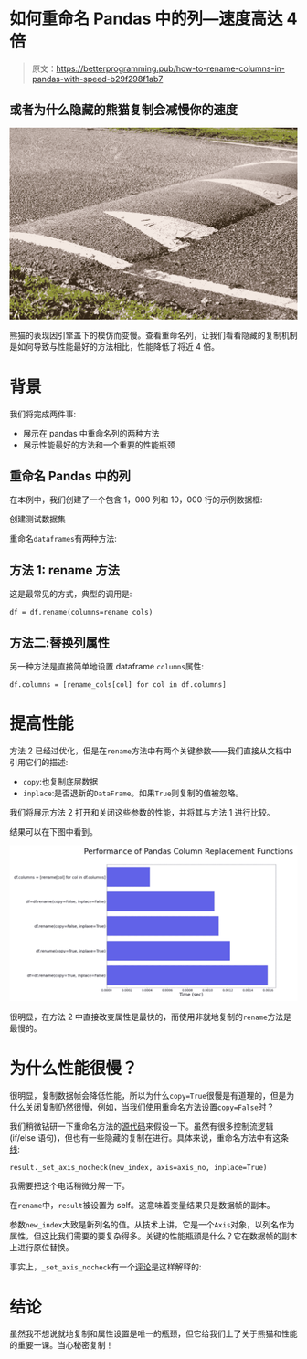 # 如何重命名 Pandas 中的列—速度高达 4 倍

> 原文：<https://betterprogramming.pub/how-to-rename-columns-in-pandas-with-speed-b29f298f1ab7>

## 或者为什么隐藏的熊猫复制会减慢你的速度

![](img/4c05597f4db9a8457c569f0de25f5a14.png)

熊猫的表现因引擎盖下的模仿而变慢。查看重命名列，让我们看看隐藏的复制机制是如何导致与性能最好的方法相比，性能降低了将近 4 倍。

# 背景

我们将完成两件事:

*   展示在 pandas 中重命名列的两种方法
*   展示性能最好的方法和一个重要的性能瓶颈

## 重命名 Pandas 中的列

在本例中，我们创建了一个包含 1，000 列和 10，000 行的示例数据框:

创建测试数据集

重命名`dataframes`有两种方法:

## **方法 1: __rename__ 方法**

这是最常见的方式，典型的调用是:

```
df = df.rename(columns=rename_cols)
```

## **方法二:替换列属性**

另一种方法是直接简单地设置 dataframe `columns`属性:

```
df.columns = [rename_cols[col] for col in df.columns]
```

# 提高性能

方法 2 已经过优化，但是在`rename`方法中有两个关键参数——我们直接从文档中引用它们的描述:

*   `copy`:也复制底层数据
*   `inplace`:是否退新的`DataFrame`。如果`True`则复制的值被忽略。

我们将展示方法 2 打开和关闭这些参数的性能，并将其与方法 1 进行比较。

结果可以在下图中看到。

![](img/976170797cec9a3491ec9e970e443ab3.png)

很明显，在方法 2 中直接改变属性是最快的，而使用非就地复制的`rename`方法是最慢的。

# 为什么性能很慢？

很明显，复制数据帧会降低性能，所以为什么`copy=True`很慢是有道理的，但是为什么关闭复制仍然很慢，例如，当我们使用重命名方法设置`copy=False`时？

我们稍微钻研一下重命名方法的[源代码](https://github.com/pandas-dev/pandas/blob/4bfe3d07b4858144c219b9346329027024102ab6/pandas/core/generic.py#L985)来假设一下。虽然有很多控制流逻辑(if/else 语句)，但也有一些隐藏的复制在进行。具体来说，重命名方法中有这条[线](https://github.com/pandas-dev/pandas/blob/4bfe3d07b4858144c219b9346329027024102ab6/pandas/core/generic.py#L1156):

```
result._set_axis_nocheck(new_index, axis=axis_no, inplace=True)
```

我需要把这个电话稍微分解一下。

在`rename`中，`result`被设置为 self。这意味着变量结果只是数据帧的副本。

参数`new_index`大致是新列名的值。从技术上讲，它是一个`Axis`对象，以列名作为属性，但这比我们需要的要复杂得多。关键的性能瓶颈是什么？它在数据帧的副本上进行原位替换。

事实上，`_set_axis_nocheck`有一个[评论](https://github.com/pandas-dev/pandas/blob/4bfe3d07b4858144c219b9346329027024102ab6/pandas/core/generic.py#L758)是这样解释的:

# 结论

虽然我不想说就地复制和属性设置是唯一的瓶颈，但它给我们上了关于熊猫和性能的重要一课。当心秘密复制！